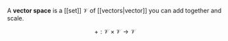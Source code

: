 A **vector space** is a [[set]] $\mathcal{V}$ of [[vectors|vector]] you can add together and scale. 

$$
+: \mathcal{V} \times \mathcal{V} \to \mathcal{V}
$$